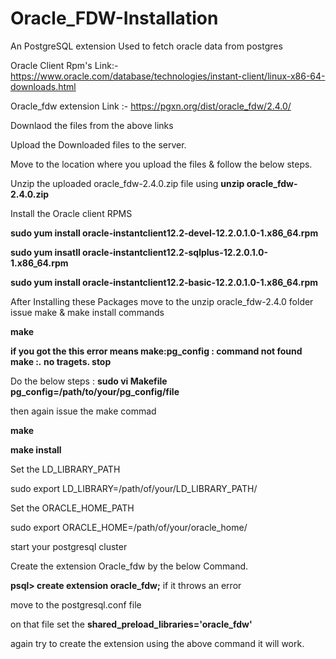 # Oracle_FDW-Installation
An PostgreSQL extension Used to fetch oracle data from postgres

Oracle Client Rpm's Link:- https://www.oracle.com/database/technologies/instant-client/linux-x86-64-downloads.html

Oracle_fdw extension Link :- https://pgxn.org/dist/oracle_fdw/2.4.0/

Downlaod the files from the above links 

Upload the Downloaded files to the server.

Move to the location where you upload the files & follow the below steps.

Unzip the uploaded oracle_fdw-2.4.0.zip file using **unzip oracle_fdw-2.4.0.zip**

Install the Oracle client RPMS 

**sudo yum install oracle-instantclient12.2-devel-12.2.0.1.0-1.x86_64.rpm**

**sudo yum insatll oracle-instantclient12.2-sqlplus-12.2.0.1.0-1.x86_64.rpm**

**sudo yum install oracle-instantclient12.2-basic-12.2.0.1.0-1.x86_64.rpm**

After Installing these Packages move to the unzip oracle_fdw-2.4.0 folder issue make & make install commands

**make**

**if you got the this error means make:pg_config : command not found 
make :*.* no tragets. stop**

Do the below steps :
**sudo vi Makefile
pg_config=/path/to/your/pg_config/file**

then again issue the make commad

**make**

**make install**

Set the LD_LIBRARY_PATH

sudo export LD_LIBRARY=/path/of/your/LD_LIBRARY_PATH/

Set the ORACLE_HOME_PATH 

sudo export ORACLE_HOME=/path/of/your/oracle_home/

start your postgresql cluster 

Create the extension Oracle_fdw by the below Command.

**psql> create extension oracle_fdw;**
if it throws an error 

move to the postgresql.conf file 

on that file set the **shared_preload_libraries='oracle_fdw'**

again try to create the extension using the above command it will work.
